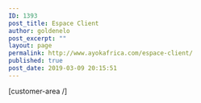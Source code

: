 ```yaml
---
ID: 1393
post_title: Espace Client
author: goldenelo
post_excerpt: ""
layout: page
permalink: http://www.ayokafrica.com/espace-client/
published: true
post_date: 2019-03-09 20:15:51
---
```

[customer-area /]